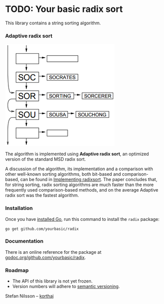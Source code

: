 # TODO: Your basic radix sort

This library contains a string sorting algorithm.


### Adaptive radix sort

![Radix sort](res/radix.png)

The algorithm is implemented using **Adaptive radix sort**,
an optimized version of the standard MSD radix sort.

A discussion of the algorithm, its implementation and a comparison with other
well-known sorting algorithms, both bit-based and comparison-based,
can be found in [Implementing radixsort][implradix].
The paper concludes that, for string sorting, radix sorting algorithms
are much faster than the more frequently used comparison-based methods,
and on the average Adaptive radix sort was the fastest algorithm.


### Installation

Once you have [installed Go][golang-install], run this command
to install the `radix` package:

    go get github.com/yourbasic/radix
    
### Documentation

There is an online reference for the package at
[godoc.org/github.com/yourbasic/radix][godoc-radix].

### Roadmap

* The API of this library is not yet frozen.
* Version numbers will adhere to [semantic versioning][sv].


Stefan Nilsson – [korthaj](https://github.com/korthaj)

[godoc-radix]: https://godoc.org/github.com/yourbasic/radix
[golang-install]: http://golang.org/doc/install.html
[implradix]: https://www.nada.kth.se/~snilsson/publications/Radixsort-implementation/
[sv]: http://semver.org/
